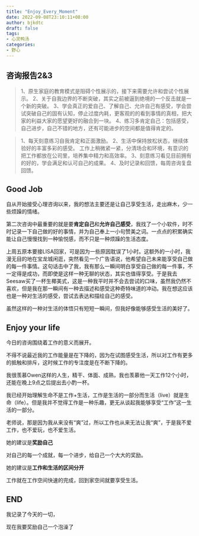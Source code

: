 ```yaml
---
title: "Enjoy_Every_Moment"
date: 2022-09-08T23:10:11+08:00
author: bjkdtc
draft: false
tags:
- 心灵鸭汤
categories:
- 野心
---
```


## 咨询报告2&3

> 1、原生家庭的教育模式是阻碍个性展示的，接下来需要允许和尝试个性展示。
> 2、关于自我边界的不断突破，其实之前被逼到绝境的一个反击就是一个新的突破。
> 3、学会真正的爱自己、了解自己、允许自己有感受，学会尝试突破自己的固有认知，停止过度内耗，更客观的的看到事情的真相，把大家的利益大家的愿望更好的融合到一块。
> 4、练习多肯定自己：包括感受，自己进步，自己不错的地方，还有可能进步的空间都是值得肯定的。



>1、每天刻意练习自我肯定和正面激励。
>2、生活中保持放松状态，继续体验好的丰富多彩的感受。
>工作上稍微紧一紧，分清场合和环境，有意识的把工作都放在公司里，培养集中精力和高效率。
>3、刻意练习看见目前拥有的好的，学会满足和认可自己的成果。
>4、及时记录和回馈，每周咨询复盘回馈。



## Good Job

自从开始接受心理咨询以来，我的想法主要还是让自己享受生活，走出麻木，少一些烦躁的情绪。

第二次咨询中最重要的就是要**肯定自己**和**允许自己感受**，我找了一个小软件，时不时记录一下自己做的好的事情，并为自己奉上一小句赞美之词。一点点的积累确实能让自己慢慢找到一种愉悦感，而不只是一种烦躁的生活态度。

上周五原本要接LISA回家，可是因为一些原因耽误了1小时。这额外的一小时，我漫无目的地在宝龙城闲逛，突然看见一个广告语说，他希望自己未来能享受自己做的每一件事情。这句话击中了我，我有那么一瞬间明白享受自己做的每一件事，不一定得是成功，而即使是这样一种无聊的状态，其实也值得享受。于是我去Seesaw买了一杯生椰美式，这是一种我平时并不会去尝试的口味，虽然我仍然不喜欢，但是我在那一瞬间有一种去描述和感受这种奇特味道的冲动。我在想这应该也是一种对生活的感受，尝试去表达和描绘自己的感受。

虽然这样的一种对生活的体悟只有短短一瞬间，但我好像能够感受生活的美好了。



## Enjoy your life

今日的咨询围绕着工作的意义而展开。

不得不说最近我的工作能量是在下降的，因为在试图感受生活，所以对工作有更多的抵触和排斥，这时候工作的专注度是在不断下降的。

我很羡慕Owen这样的人生，精干、体面、成熟，我也羡慕他一天工作12个小时，还能在晚上9点之后提出去小酌一杯。

我已经开始理解生命不是工作+生活，工作是生活的一部分而生活（live）就是生命（life）。但是我并不觉得工作是一种乐趣，更无从谈起我能够享受“工作”这一生活的一部分。

老师说，那是因为我从来没有“爽”过，所以工作也从来无法让我“爽”，于是我不爱工作，也不爱玩，也不爱生活。

她的建议是**奖励自己**

对自己的每一个成就，每一个进步，给自己一个大大的奖励。

她的建议是**工作和生活的区间分开**

工作就在工作空间快速的完成，回到家空间就要享受生活。

## END

我记录了今天的一切，

现在我要奖励自己一个泡澡了
